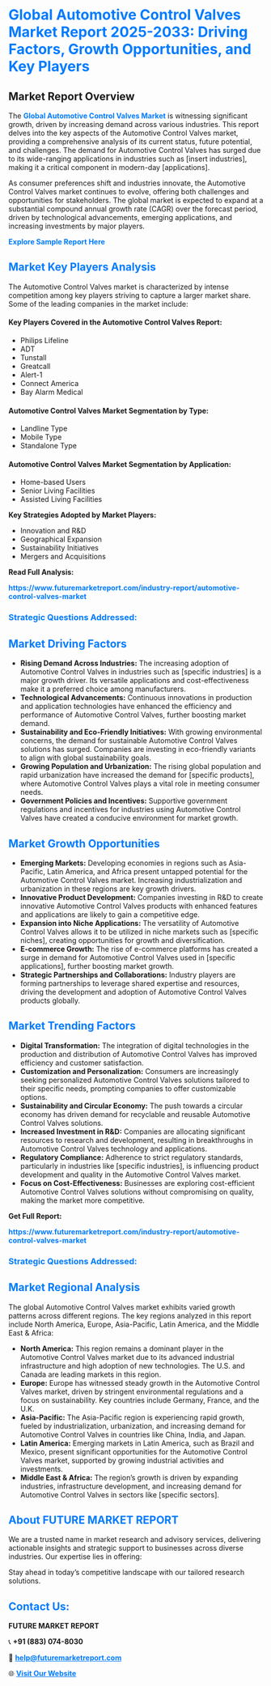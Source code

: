 <h1 style="color: #007BFF;">Global Automotive Control Valves Market Report 2025-2033: Driving Factors, Growth Opportunities, and Key Players</h1>

<section id="overview">
<h2>Market Report Overview</h2>
<p>The <a href="https://www.futuremarketreport.com/industry-report/automotive-control-valves-market" style="color: #007BFF; text-decoration: none;"><strong>Global Automotive Control Valves Market</strong></a> is witnessing significant growth, driven by increasing demand across various industries. This report delves into the key aspects of the Automotive Control Valves market, providing a comprehensive analysis of its current status, future potential, and challenges. The demand for Automotive Control Valves has surged due to its wide-ranging applications in industries such as [insert industries], making it a critical component in modern-day [applications].</p>
<p>As consumer preferences shift and industries innovate, the Automotive Control Valves market continues to evolve, offering both challenges and opportunities for stakeholders. The global market is expected to expand at a substantial compound annual growth rate (CAGR) over the forecast period, driven by technological advancements, emerging applications, and increasing investments by major players.</p>
</section>

<section id="overview">
<p><a href="https://www.futuremarketreport.com/request-sample/reportId=33661" style="color: #007BFF; text-decoration: none;"><strong>Explore Sample Report Here</strong></a></p>
</section>

<section id="key-players">
<h2 style="color: #007BFF;">Market Key Players Analysis</h2>
<p>The Automotive Control Valves market is characterized by intense competition among key players striving to capture a larger market share. Some of the leading companies in the market include:</p>
<h4>Key Players Covered in the Automotive Control Valves Report:</h4>
<ul><li>Philips Lifeline</li><li>ADT</li><li>Tunstall</li><li>Greatcall</li><li>Alert-1</li><li>Connect America</li><li>Bay Alarm Medical</li></ul>
<h4>Automotive Control Valves Market Segmentation by Type:</h4>
<ul><li>Landline Type</li><li>Mobile Type</li><li>Standalone Type</li></ul>

<h4>Automotive Control Valves Market Segmentation by Application:</h4>
<ul><li>Home-based Users</li><li>Senior Living Facilities</li><li>Assisted Living Facilities</li></ul>
<p><strong>Key Strategies Adopted by Market Players:</strong></p>
<ul>
<li>Innovation and R&D</li>
<li>Geographical Expansion</li>
<li>Sustainability Initiatives</li>
<li>Mergers and Acquisitions</li>
</ul>
</section>

<section>
<p><strong>Read Full Analysis: </strong></p><a href="https://www.futuremarketreport.com/industry-report/automotive-control-valves-market" style="color: #007BFF; text-decoration: none;"><strong>https://www.futuremarketreport.com/industry-report/automotive-control-valves-market</strong></a>
<h3 style="color: #007BFF;">Strategic Questions Addressed:</h3>
</section>

<section id="driving-factors">
<h2 style="color: #007BFF;">Market Driving Factors</h2>
<ul>
<li><strong>Rising Demand Across Industries:</strong> The increasing adoption of Automotive Control Valves in industries such as [specific industries] is a major growth driver. Its versatile applications and cost-effectiveness make it a preferred choice among manufacturers.</li>
<li><strong>Technological Advancements:</strong> Continuous innovations in production and application technologies have enhanced the efficiency and performance of Automotive Control Valves, further boosting market demand.</li>
<li><strong>Sustainability and Eco-Friendly Initiatives:</strong> With growing environmental concerns, the demand for sustainable Automotive Control Valves solutions has surged. Companies are investing in eco-friendly variants to align with global sustainability goals.</li>
<li><strong>Growing Population and Urbanization:</strong> The rising global population and rapid urbanization have increased the demand for [specific products], where Automotive Control Valves plays a vital role in meeting consumer needs.</li>
<li><strong>Government Policies and Incentives:</strong> Supportive government regulations and incentives for industries using Automotive Control Valves have created a conducive environment for market growth.</li>
</ul>
</section>

<section id="growth-opportunities">
<h2 style="color: #007BFF;">Market Growth Opportunities</h2>
<ul>
<li><strong>Emerging Markets:</strong> Developing economies in regions such as Asia-Pacific, Latin America, and Africa present untapped potential for the Automotive Control Valves market. Increasing industrialization and urbanization in these regions are key growth drivers.</li>
<li><strong>Innovative Product Development:</strong> Companies investing in R&D to create innovative Automotive Control Valves products with enhanced features and applications are likely to gain a competitive edge.</li>
<li><strong>Expansion into Niche Applications:</strong> The versatility of Automotive Control Valves allows it to be utilized in niche markets such as [specific niches], creating opportunities for growth and diversification.</li>
<li><strong>E-commerce Growth:</strong> The rise of e-commerce platforms has created a surge in demand for Automotive Control Valves used in [specific applications], further boosting market growth.</li>
<li><strong>Strategic Partnerships and Collaborations:</strong> Industry players are forming partnerships to leverage shared expertise and resources, driving the development and adoption of Automotive Control Valves products globally.</li>
</ul>
</section>

<section id="trending-factors">
<h2 style="color: #007BFF;">Market Trending Factors</h2>
<ul>
<li><strong>Digital Transformation:</strong> The integration of digital technologies in the production and distribution of Automotive Control Valves has improved efficiency and customer satisfaction.</li>
<li><strong>Customization and Personalization:</strong> Consumers are increasingly seeking personalized Automotive Control Valves solutions tailored to their specific needs, prompting companies to offer customizable options.</li>
<li><strong>Sustainability and Circular Economy:</strong> The push towards a circular economy has driven demand for recyclable and reusable Automotive Control Valves solutions.</li>
<li><strong>Increased Investment in R&D:</strong> Companies are allocating significant resources to research and development, resulting in breakthroughs in Automotive Control Valves technology and applications.</li>
<li><strong>Regulatory Compliance:</strong> Adherence to strict regulatory standards, particularly in industries like [specific industries], is influencing product development and quality in the Automotive Control Valves market.</li>
<li><strong>Focus on Cost-Effectiveness:</strong> Businesses are exploring cost-efficient Automotive Control Valves solutions without compromising on quality, making the market more competitive.</li>
</ul>
</section>

<section>
<p><strong>Get Full Report: </strong></p><a href="https://www.futuremarketreport.com/industry-report/automotive-control-valves-market" style="color: #007BFF; text-decoration: none;"><strong>https://www.futuremarketreport.com/industry-report/automotive-control-valves-market</strong></a>
<h3 style="color: #007BFF;">Strategic Questions Addressed:</h3>
</section>


<section id="regional-analysis">
<h2 style="color: #007BFF;">Market Regional Analysis</h2>
<p>The global Automotive Control Valves market exhibits varied growth patterns across different regions. The key regions analyzed in this report include North America, Europe, Asia-Pacific, Latin America, and the Middle East & Africa:</p>
<ul>
<li><strong>North America:</strong> This region remains a dominant player in the Automotive Control Valves market due to its advanced industrial infrastructure and high adoption of new technologies. The U.S. and Canada are leading markets in this region.</li>
<li><strong>Europe:</strong> Europe has witnessed steady growth in the Automotive Control Valves market, driven by stringent environmental regulations and a focus on sustainability. Key countries include Germany, France, and the U.K.</li>
<li><strong>Asia-Pacific:</strong> The Asia-Pacific region is experiencing rapid growth, fueled by industrialization, urbanization, and increasing demand for Automotive Control Valves in countries like China, India, and Japan.</li>
<li><strong>Latin America:</strong> Emerging markets in Latin America, such as Brazil and Mexico, present significant opportunities for the Automotive Control Valves market, supported by growing industrial activities and investments.</li>
<li><strong>Middle East & Africa:</strong> The region’s growth is driven by expanding industries, infrastructure development, and increasing demand for Automotive Control Valves in sectors like [specific sectors].</li>
</ul>
</section>

<footer>
<h2 style="color: #007BFF;">About FUTURE MARKET REPORT</h2>
<p>We are a trusted name in market research and advisory services, delivering actionable insights and strategic support to businesses across diverse industries. Our expertise lies in offering:</p>

<p>Stay ahead in today’s competitive landscape with our tailored research solutions.</p>

<h2 style="color: #007BFF;">Contact Us:</h2>
<p><strong>FUTURE MARKET REPORT</strong></p>
<p>📞 <strong>+91 (883) 074-8030</strong></p>
<p>📧 <strong><a href="mailto:help@futuremarketreport.com" style="color: #007BFF;">help@futuremarketreport.com</a></strong></p>
<p>🌐 <strong><a href="https://www.futuremarketreport.com/" style="color: #007BFF;">Visit Our Website</a></strong></p>
</footer>